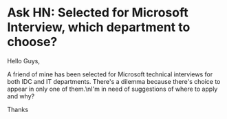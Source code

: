 # Ask HN: Selected for Microsoft Interview, which department to choose?

Hello Guys,<p>A friend of mine has been selected for Microsoft technical interviews for both IDC and IT departments. There&#x27;s a dilemma because there&#x27;s choice to appear in only one of them.\nI&#x27;m in need of suggestions of where to apply and why?<p>Thanks
